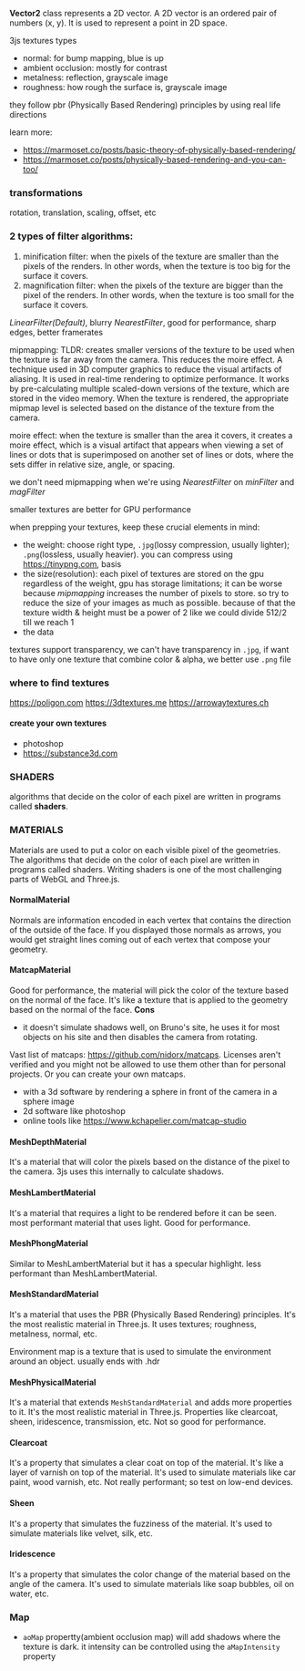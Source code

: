 **Vector2** class represents a 2D vector. A 2D vector is an ordered pair of numbers (x, y). It is used to represent a point in 2D space.

3js textures types

- normal: for bump mapping, blue is up
- ambient occlusion: mostly for contrast
- metalness: reflection, grayscale image
- roughness: how rough the surface is, grayscale image

they follow pbr (Physically Based Rendering) principles by using real life directions

learn more:

- https://marmoset.co/posts/basic-theory-of-physically-based-rendering/
- https://marmoset.co/posts/physically-based-rendering-and-you-can-too/

### transformations

rotation, translation, scaling, offset, etc

### 2 types of filter algorithms:

1. minification filter: when the pixels of the texture are smaller than the pixels of the renders. In other words, when the texture is too big for the surface it covers.
2. magnification filter: when the pixels of the texture are bigger than the pixel of the renders. In other words, when the texture is too small for the surface it covers.

_LinearFilter(Default)_, blurry
_NearestFilter_, good for performance, sharp edges, better framerates

mipmapping:
TLDR: creates smaller versions of the texture to be used when the texture is far away from the camera. This reduces the moire effect.
A technique used in 3D computer graphics to reduce the visual artifacts of aliasing. It is used in real-time rendering to optimize performance. It works by pre-calculating multiple scaled-down versions of the texture, which are stored in the video memory. When the texture is rendered, the appropriate mipmap level is selected based on the distance of the texture from the camera.

moire effect: when the texture is smaller than the area it covers, it creates a moire effect, which is a visual artifact that appears when viewing a set of lines or dots that is superimposed on another set of lines or dots, where the sets differ in relative size, angle, or spacing.

we don't need mipmapping when we're using _NearestFilter_ on _minFilter_ and _magFilter_

smaller textures are better for GPU performance

when prepping your textures, keep these crucial elements in mind:

- the weight: choose right type, `.jpg`(lossy compression, usually lighter); `.png`(lossless, usually heavier).
  you can compress using https://tinypng.com, basis
- the size(resolution): each pixel of textures are stored on the gpu regardless of the weight, gpu has storage limitations; it can be worse because _mipmapping_ increases the number of pixels to store. so try to reduce the size of your images as much as possible. because of that the texture width & height must be a power of 2 like we could divide 512/2 till we reach 1
- the data

textures support transparency, we can't have transparency in `.jpg`, if want to have only one texture that combine color & alpha, we better use `.png` file

### where to find textures

https://poligon.com
https://3dtextures.me
https://arrowaytextures.ch

#### create your own textures

- photoshop
- https://substance3d.com

### SHADERS

algorithms that decide on the color of each pixel are written in programs called **shaders**.

### MATERIALS

Materials are used to put a color on each visible pixel of the geometries.
The algorithms that decide on the color of each pixel are written in programs called shaders. Writing shaders is one of the most challenging parts of WebGL and Three.js.

#### NormalMaterial

Normals are information encoded in each vertex that contains the direction of the outside of the face. If you displayed those normals as arrows, you would get straight lines coming out of each vertex that compose your geometry.

#### MatcapMaterial

Good for performance, the material will pick the color of the texture based on the normal of the face. It's like a texture that is applied to the geometry based on the normal of the face.
**Cons**

- it doesn't simulate shadows well, on Bruno's site, he uses it for most objects on his site and then disables the camera from rotating.

Vast list of matcaps: https://github.com/nidorx/matcaps. Licenses aren't verified and you might not be allowed to use them other than for personal projects. Or you can create your own matcaps.

- with a 3d software by rendering a sphere in front of the camera in a sphere image
- 2d software like photoshop
- online tools like https://www.kchapelier.com/matcap-studio

#### MeshDepthMaterial

It's a material that will color the pixels based on the distance of the pixel to the camera. 3js uses this internally to calculate shadows.

#### MeshLambertMaterial

It's a material that requires a light to be rendered before it can be seen. most performant material that uses light.
Good for performance.

#### MeshPhongMaterial

Similar to MeshLambertMaterial but it has a specular highlight. less performant than MeshLambertMaterial.

#### MeshStandardMaterial

It's a material that uses the PBR (Physically Based Rendering) principles. It's the most realistic material in Three.js. It uses textures; roughness, metalness, normal, etc.

Environment map is a texture that is used to simulate the environment around an object. usually ends with .hdr

#### MeshPhysicalMaterial

It's a material that extends `MeshStandardMaterial` and adds more properties to it. It's the most realistic material in Three.js. Properties like clearcoat, sheen, iridescence, transmission, etc.
Not so good for performance.

#### Clearcoat
It's a property that simulates a clear coat on top of the material. It's like a layer of varnish on top of the material. It's used to simulate materials like car paint, wood varnish, etc. Not really performant; so test on low-end devices.
#### Sheen
It's a property that simulates the fuzziness of the material. It's used to simulate materials like velvet, silk, etc.
#### Iridescence
It's a property that simulates the color change of the material based on the angle of the camera. It's used to simulate materials like soap bubbles, oil on water, etc. 

### Map

- `aoMap` propertty(ambient occlusion map) will add shadows where the texture is dark. it intensity can be controlled using the `aMapIntensity` property

